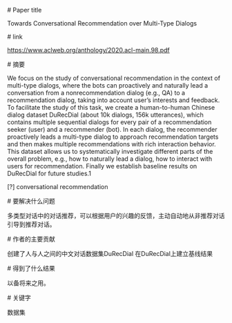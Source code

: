 # Paper title

Towards Conversational Recommendation over Multi-Type Dialogs

# link

https://www.aclweb.org/anthology/2020.acl-main.98.pdf

# 摘要

We focus on the study of conversational recommendation in the context of multi-type dialogs, where the bots can proactively and naturally lead a conversation from a nonrecommendation dialog (e.g., QA) to a recommendation dialog, taking into account user’s interests and feedback. To facilitate the study of this task, we create a human-to-human Chinese dialog dataset DuRecDial (about 10k dialogs, 156k utterances), which contains multiple sequential dialogs for every pair of a recommendation seeker (user) and a recommender (bot). In each dialog, the recommender proactively leads a multi-type dialog to approach recommendation targets and then makes multiple recommendations with rich interaction behavior. This dataset allows us to systematically investigate different parts of the overall problem, e.g., how to naturally lead a dialog, how to interact with users for recommendation. Finally we establish baseline results on DuRecDial for future studies.1 

[?] conversational recommendation  

# 要解决什么问题

多类型对话中的对话推荐，可以根据用户的兴趣的反馈，主动自动地从非推荐对话引导到推荐对话。  

# 作者的主要贡献

创建了人与人之间的中文对话数据集DuRecDial
在DuRecDial上建立基线结果  

# 得到了什么结果

以备将来之用。

# 关键字

数据集
